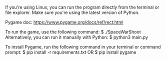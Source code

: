 If you're using Linux, you can run the program directly from the terminal or file explorer.
Make sure you're using the latest version of Python.


Pygame doc: https://www.pygame.org/docs/ref/rect.html   


To run the game, use the following command:
$ ./SpaceWarShoot
Alternatively, you can run it manually with Python:
$ python3 main.py

To install Pygame, run the following command in your terminal or command prompt:
$ pip install -r requirements.txt
OR
$ pip install pygame
